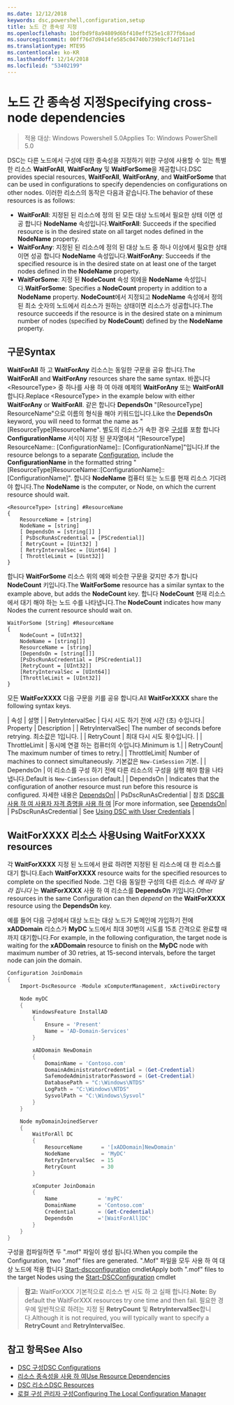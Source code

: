 ```yaml
---
ms.date: 12/12/2018
keywords: dsc,powershell,configuration,setup
title: 노드 간 종속성 지정
ms.openlocfilehash: 1bdfbd9f8a94809d6bf410eff525e1c877fb6aad
ms.sourcegitcommit: 00ff76d7d9414fe585c04740b739b9cf14d711e1
ms.translationtype: MTE95
ms.contentlocale: ko-KR
ms.lasthandoff: 12/14/2018
ms.locfileid: "53402199"
---
```

# <a name="specifying-cross-node-dependencies"></a><span data-ttu-id="3812a-103">노드 간 종속성 지정</span><span class="sxs-lookup"><span data-stu-id="3812a-103">Specifying cross-node dependencies</span></span>

> <span data-ttu-id="3812a-104">적용 대상: Windows Powershell 5.0</span><span class="sxs-lookup"><span data-stu-id="3812a-104">Applies To: Windows PowerShell 5.0</span></span>

<span data-ttu-id="3812a-105">DSC는 다른 노드에서 구성에 대한 종속성을 지정하기 위한 구성에 사용할 수 있는 특별한 리소스 **WaitForAll**, **WaitForAny** 및 **WaitForSome**을 제공합니다.</span><span class="sxs-lookup"><span data-stu-id="3812a-105">DSC provides special resources, **WaitForAll**, **WaitForAny**, and **WaitForSome** that can be used in configurations to specify dependencies on configurations on other nodes.</span></span> <span data-ttu-id="3812a-106">이러한 리소스의 동작은 다음과 같습니다.</span><span class="sxs-lookup"><span data-stu-id="3812a-106">The behavior of these resources is as follows:</span></span>

- <span data-ttu-id="3812a-107">**WaitForAll**: 지정된 된 리소스에 정의 된 모든 대상 노드에서 필요한 상태 이면 성공 합니다 **NodeName** 속성입니다.</span><span class="sxs-lookup"><span data-stu-id="3812a-107">**WaitForAll**: Succeeds if the specified resource is in the desired state on all target nodes defined in the **NodeName** property.</span></span>
- <span data-ttu-id="3812a-108">**WaitForAny**: 지정된 된 리소스에 정의 된 대상 노드 중 하나 이상에서 필요한 상태 이면 성공 합니다 **NodeName** 속성입니다.</span><span class="sxs-lookup"><span data-stu-id="3812a-108">**WaitForAny**: Succeeds if the specified resource is in the desired state on at least one of the target nodes defined in the **NodeName** property.</span></span>
- <span data-ttu-id="3812a-109">**WaitForSome**: 지정 된 **NodeCount** 속성 외에을 **NodeName** 속성입니다.</span><span class="sxs-lookup"><span data-stu-id="3812a-109">**WaitForSome**: Specifies a **NodeCount** property in addition to a **NodeName** property.</span></span> <span data-ttu-id="3812a-110">**NodeCount**에서 지정되고 **NodeName** 속성에서 정의된 최소 숫자의 노드에서 리소스가 원하는 상태이면 리소스가 성공합니다.</span><span class="sxs-lookup"><span data-stu-id="3812a-110">The resource succeeds if the resource is in the desired state on a minimum number of nodes (specified by **NodeCount**) defined by the **NodeName** property.</span></span>

## <a name="syntax"></a><span data-ttu-id="3812a-111">구문</span><span class="sxs-lookup"><span data-stu-id="3812a-111">Syntax</span></span>

<span data-ttu-id="3812a-112">**WaitForAll** 하 고 **WaitForAny** 리소스는 동일한 구문을 공유 합니다.</span><span class="sxs-lookup"><span data-stu-id="3812a-112">The **WaitForAll** and **WaitForAny** resources share the same syntax.</span></span> <span data-ttu-id="3812a-113">바꿉니다 \<ResourceType\> 중 하나를 사용 하 여 아래 예제의 **WaitForAny** 또는 **WaitForAll**합니다.</span><span class="sxs-lookup"><span data-stu-id="3812a-113">Replace \<ResourceType\> in the example below with either **WaitForAny** or **WaitForAll**.</span></span>
<span data-ttu-id="3812a-114">같은 합니다 **DependsOn** "[ResourceType] ResourceName"으로 이름의 형식을 해야 키워드입니다.</span><span class="sxs-lookup"><span data-stu-id="3812a-114">Like the **DependsOn** keyword, you will need to format the name as "[ResourceType]ResourceName".</span></span> <span data-ttu-id="3812a-115">별도의 리소스가 속한 경우 [구성](configurations.md)를 포함 합니다 **ConfigurationName** 서식이 지정 된 문자열에서 "[ResourceType] ResourceName:: [ConfigurationName]:: [ConfigurationName]"입니다.</span><span class="sxs-lookup"><span data-stu-id="3812a-115">If the resource belongs to a separate [Configuration](configurations.md), include the **ConfigurationName** in the formatted string "[ResourceType]ResourceName::[ConfigurationName]::[ConfigurationName]".</span></span> <span data-ttu-id="3812a-116">합니다 **NodeName** 컴퓨터 또는 노드를 현재 리소스 기다려야 합니다.</span><span class="sxs-lookup"><span data-stu-id="3812a-116">The **NodeName** is the computer, or Node, on which the current resource should wait.</span></span>

```
<ResourceType> [string] #ResourceName
{
    ResourceName = [string]
    NodeName = [string]
    [ DependsOn = [string[]] ]
    [ PsDscRunAsCredential = [PSCredential]]
    [ RetryCount = [Uint32] ]
    [ RetryIntervalSec = [Uint64] ]
    [ ThrottleLimit = [Uint32]]
}
```

<span data-ttu-id="3812a-117">합니다 **WaitForSome** 리소스 위의 예와 비슷한 구문을 갖지만 추가 합니다 **NodeCount** 키입니다.</span><span class="sxs-lookup"><span data-stu-id="3812a-117">The **WaitForSome** resource has a similar syntax to the example above, but adds the **NodeCount** key.</span></span> <span data-ttu-id="3812a-118">합니다 **NodeCount** 현재 리소스에서 대기 해야 하는 노드 수를 나타냅니다.</span><span class="sxs-lookup"><span data-stu-id="3812a-118">The **NodeCount** indicates how many Nodes the current resource should wait on.</span></span>

```
WaitForSome [String] #ResourceName
{
    NodeCount = [UInt32]
    NodeName = [string[]]
    ResourceName = [string]
    [DependsOn = [string[]]]
    [PsDscRunAsCredential = [PSCredential]]
    [RetryCount = [UInt32]]
    [RetryIntervalSec = [UInt64]]
    [ThrottleLimit = [UInt32]]
}
```

<span data-ttu-id="3812a-119">모든 **WaitForXXXX** 다음 구문을 키를 공유 합니다.</span><span class="sxs-lookup"><span data-stu-id="3812a-119">All **WaitForXXXX** share the following syntax keys.</span></span>

<span data-ttu-id="3812a-120">|  속성 |  설명 | | RetryIntervalSec | 다시 시도 하기 전에 시간 (초) 수입니다.</span><span class="sxs-lookup"><span data-stu-id="3812a-120">|  Property  |  Description   | | RetryIntervalSec| The number of seconds before retrying.</span></span> <span data-ttu-id="3812a-121">최소값은 1입니다. | | RetryCount | 최대 다시 시도 횟수입니다. | | ThrottleLimit | 동시에 연결 하는 컴퓨터의 수입니다.</span><span class="sxs-lookup"><span data-stu-id="3812a-121">Minimum is 1.| | RetryCount| The maximum number of times to retry.| | ThrottleLimit| Number of machines to connect simultaneously.</span></span> <span data-ttu-id="3812a-122">기본값은 `New-CimSession` 기본. | | DependsOn | 이 리소스를 구성 하기 전에 다른 리소스의 구성을 실행 해야 함을 나타냅니다.</span><span class="sxs-lookup"><span data-stu-id="3812a-122">Default is `New-CimSession` default.| | DependsOn | Indicates that the configuration of another resource must run before this resource is configured.</span></span> <span data-ttu-id="3812a-123">자세한 내용은 [DependsOn](resource-depends-on.md)| | PsDscRunAsCredential | 참조 [DSC를 사용 하 여 사용자 자격 증명을 사용 하 여](./runAsUser.md) |</span><span class="sxs-lookup"><span data-stu-id="3812a-123">For more information, see [DependsOn](resource-depends-on.md)| | PsDscRunAsCredential | See [Using DSC with User Credentials](./runAsUser.md) |</span></span>


## <a name="using-waitforxxxx-resources"></a><span data-ttu-id="3812a-124">WaitForXXXX 리소스 사용</span><span class="sxs-lookup"><span data-stu-id="3812a-124">Using WaitForXXXX resources</span></span>

<span data-ttu-id="3812a-125">각 **WaitForXXXX** 지정 된 노드에서 완료 하려면 지정된 된 리소스에 대 한 리소스를 대기 합니다.</span><span class="sxs-lookup"><span data-stu-id="3812a-125">Each **WaitForXXXX** resource waits for the specified resources to complete on the specified Node.</span></span> <span data-ttu-id="3812a-126">그런 다음 동일한 구성의 다른 리소스 *에 따라 달라 집니다* 는 **WaitForXXXX** 사용 하 여 리소스를 **DependsOn** 키입니다.</span><span class="sxs-lookup"><span data-stu-id="3812a-126">Other resources in the same Configuration can then *depend on* the **WaitForXXXX** resource using the **DependsOn** key.</span></span>

<span data-ttu-id="3812a-127">예를 들어 다음 구성에서 대상 노드는 대상 노드가 도메인에 가입하기 전에 **xADDomain** 리소스가 **MyDC** 노드에서 최대 30번의 시도를 15초 간격으로 완료할 때까지 대기합니다.</span><span class="sxs-lookup"><span data-stu-id="3812a-127">For example, in the following configuration, the target node is waiting for the **xADDomain** resource to finish on the **MyDC** node with maximum number of 30 retries, at 15-second intervals, before the target node can join the domain.</span></span>

```powershell
Configuration JoinDomain
{
    Import-DscResource -Module xComputerManagement, xActiveDirectory

    Node myDC
    {
        WindowsFeature InstallAD
        {
            Ensure = 'Present'
            Name = 'AD-Domain-Services'
        }

        xADDomain NewDomain
        {
            DomainName = 'Contoso.com'
            DomainAdministratorCredential = (Get-Credential)
            SafemodeAdministratorPassword = (Get-Credential)
            DatabasePath = "C:\Windows\NTDS"
            LogPath = "C:\Windows\NTDS"
            SysvolPath = "C:\Windows\Sysvol"
        }
    }

    Node myDomainJoinedServer
    {
        WaitForAll DC
        {
            ResourceName      = '[xADDomain]NewDomain'
            NodeName          = 'MyDC'
            RetryIntervalSec  = 15
            RetryCount        = 30
        }

        xComputer JoinDomain
        {
            Name             = 'myPC'
            DomainName       = 'Contoso.com'
            Credential       = (Get-Credential)
            DependsOn        ='[WaitForAll]DC'
        }
    }
}
```

<span data-ttu-id="3812a-128">구성을 컴파일하면 두 ".mof" 파일이 생성 됩니다.</span><span class="sxs-lookup"><span data-stu-id="3812a-128">When you compile the Configuration, two ".mof" files are generated.</span></span> <span data-ttu-id="3812a-129">".Mof" 파일을 모두 사용 하 여 대상 노드에 적용 합니다 [Start-dscconfiguration](/powershell/module/psdesiredstateconfiguration/start-dscconfiguration) cmdlet</span><span class="sxs-lookup"><span data-stu-id="3812a-129">Apply both ".mof" files to the target Nodes using the [Start-DSCConfiguration](/powershell/module/psdesiredstateconfiguration/start-dscconfiguration) cmdlet</span></span>

><span data-ttu-id="3812a-130">**참고:** WaitForXXX 기본적으로 리소스 번 시도 하 고 실패 합니다.</span><span class="sxs-lookup"><span data-stu-id="3812a-130">**Note:** By default the WaitForXXX resources try one time and then fail.</span></span> <span data-ttu-id="3812a-131">필요한 경우에 일반적으로 하려는 지정 된 **RetryCount** 및 **RetryIntervalSec**합니다.</span><span class="sxs-lookup"><span data-stu-id="3812a-131">Although it is not required, you will typically want to specify a **RetryCount** and **RetryIntervalSec**.</span></span>

## <a name="see-also"></a><span data-ttu-id="3812a-132">참고 항목</span><span class="sxs-lookup"><span data-stu-id="3812a-132">See Also</span></span>

- [<span data-ttu-id="3812a-133">DSC 구성</span><span class="sxs-lookup"><span data-stu-id="3812a-133">DSC Configurations</span></span>](configurations.md)
- [<span data-ttu-id="3812a-134">리소스 종속성을 사용 하 여</span><span class="sxs-lookup"><span data-stu-id="3812a-134">Use Resource Dependencies</span></span>](resource-depends-on.md)
- [<span data-ttu-id="3812a-135">DSC 리소스</span><span class="sxs-lookup"><span data-stu-id="3812a-135">DSC Resources</span></span>](../resources/resources.md)
- [<span data-ttu-id="3812a-136">로컬 구성 관리자 구성</span><span class="sxs-lookup"><span data-stu-id="3812a-136">Configuring The Local Configuration Manager</span></span>](../managing-nodes/metaConfig.md)
